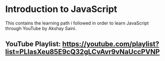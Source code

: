 # Introduction to JavaScript

This contains the learning path i followed in order to learn JavaScript through YouTube by Akshay Saini.

## YouTube Playlist: https://youtube.com/playlist?list=PLlasXeu85E9cQ32gLCvAvr9vNaUccPVNP